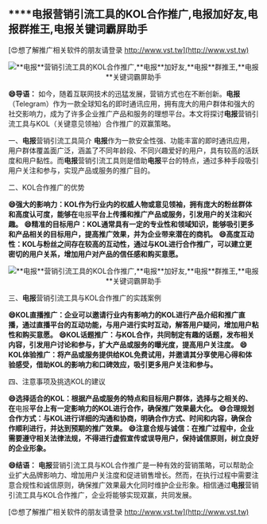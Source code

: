 ## ****电报**营销引流工具的KOL合作推广,**电报**加好友,**电报**群推王,**电报**关键词霸屏助手**

[😍想了解推广相关软件的朋友请登录 http://www.vst.tw](http://www.vst.tw)

 <center><img src="https://vst.tw/MP4/tuiguang/png/8.png" alt="**电报**营销引流工具的KOL合作推广,**电报**加好友,**电报**群推王,**电报**关键词霸屏助手"></center>

**😄导语：**
如今，随着互联网技术的迅猛发展，营销方式也在不断创新。**电报**（Telegram）作为一款全球知名的即时通讯应用，拥有庞大的用户群体和强大的社交影响力，成为了许多企业推广产品和服务的理想平台。本文将探讨**电报**营销引流工具与KOL（关键意见领袖）合作推广的双赢策略。

一、**电报**营销引流工具简介
**电报**作为一款安全性强、功能丰富的即时通讯应用，用户群体覆盖面广泛，涵盖了不同年龄段、不同兴趣爱好的用户，具有较高的活跃度和用户黏性。而**电报**营销引流工具则是借助**电报**平台的特点，通过多种手段吸引用户关注和参与，实现产品或服务的推广目的。

二、KOL合作推广的优势

**😄强大的影响力：KOL作为行业内的权威人物或意见领袖，拥有庞大的粉丝群体和高度认可度，能够在**电报**平台上传播和推广产品或服务，引发用户的关注和兴趣。**
**😄精准的目标用户：KOL通常具有一定的专业性和领域知识，能够吸引更多和产品相关的目标用户，提高推广效果，并为企业带来潜在的商机。**
**😄高度互动性：KOL与粉丝之间存在较高的互动性，通过与KOL进行合作推广，可以建立更密切的用户关系，增加用户对产品的信任感和购买意愿。**

 <center><img src="https://vst.tw/MP4/tuiguang/png/1.png" alt="**电报**营销引流工具的KOL合作推广,**电报**加好友,**电报**群推王,**电报**关键词霸屏助手"></center>

三、**电报**营销引流工具与KOL合作推广的实践案例

**😄KOL直播推广：企业可以邀请行业内有影响力的KOL进行产品介绍和推广直播，通过直播平台的互动功能，与用户进行实时互动，解答用户疑问，增加用户粘性和购买意愿。**
**😄KOL话题推广：与KOL合作，共同制定有趣的话题，发布相关内容，引发用户讨论和参与，扩大产品或服务的曝光度，提高用户关注度。**
**😄KOL体验推广：将产品或服务提供给KOL免费试用，并邀请其分享使用心得和体验感受，借助KOL的影响力和口碑效应，吸引更多用户关注和参与。**

四、注意事项及挑选KOL的建议

**😄选择适合的KOL：根据产品或服务的特点和目标用户群体，选择与之相关的、在**电报**平台上有一定影响力的KOL进行合作，确保推广效果最大化。**
**😄合理规划合作方式：与KOL进行详细的沟通和协商，明确合作方式、时间和内容，确保合作顺利进行，并达到预期的推广效果。**
**😄注意合规与诚信：在推广过程中，企业需要遵守相关法律法规，不得进行虚假宣传或误导用户，保持诚信原则，树立良好的企业形象。**

**😄结语：**
**电报**营销引流工具与KOL合作推广是一种有效的营销策略，可以帮助企业扩大品牌影响力、增加用户关注度和促进销售增长。然而，在执行过程中需要注意合规性和诚信原则，确保推广效果最大化同时维护企业形象。相信通过**电报**营销引流工具与KOL合作推广，企业将能够实现双赢，共同发展。

[😍想了解推广相关软件的朋友请登录 http://www.vst.tw](http://www.vst.tw)



